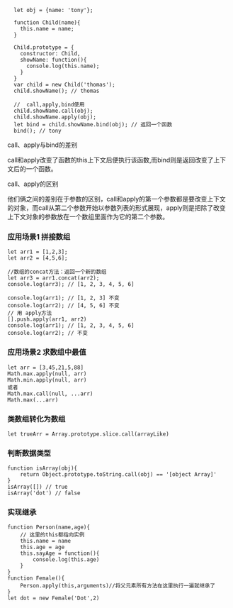 ```
  let obj = {name: 'tony'};
  
  function Child(name){
    this.name = name;
  }
  
  Child.prototype = {
    constructor: Child,
    showName: function(){
      console.log(this.name);
    }
  }
  var child = new Child('thomas');
  child.showName(); // thomas
  
  //  call,apply,bind使用
  child.showName.call(obj);
  child.showName.apply(obj);
  let bind = child.showName.bind(obj); // 返回一个函数
  bind(); // tony
```
call、apply与bind的差别


call和apply改变了函数的this上下文后便执行该函数,而bind则是返回改变了上下文后的一个函数。


call、apply的区别


他们俩之间的差别在于参数的区别，call和apply的第一个参数都是要改变上下文的对象，而call从第二个参数开始以参数列表的形式展现，apply则是把除了改变上下文对象的参数放在一个数组里面作为它的第二个参数。

### 应用场景1 拼接数组
```
let arr1 = [1,2,3];
let arr2 = [4,5,6];

//数组的concat方法：返回一个新的数组
let arr3 = arr1.concat(arr2); 
console.log(arr3); // [1, 2, 3, 4, 5, 6]

console.log(arr1); // [1, 2, 3] 不变
console.log(arr2); // [4, 5, 6] 不变
// 用 apply方法
[].push.apply(arr1, arr2)
console.log(arr1); // [1, 2, 3, 4, 5, 6]
console.log(arr2); // 不变
```
### 应用场景2 求数组中最值
```
let arr = [3,45,21,5,88]
Math.max.apply(null, arr)
Math.min.apply(null, arr)
或者
Math.max.call(null, ...arr)
Math.max(...arr)
```

### 类数组转化为数组
```
let trueArr = Array.prototype.slice.call(arrayLike)
```
### 判断数据类型
```
function isArray(obj){
    return Object.prototype.toString.call(obj) == '[object Array]'
}
isArray([]) // true
isArray('dot') // false
```

### 实现继承

```
function Person(name,age){
    // 这里的this都指向实例
    this.name = name
    this.age = age
    this.sayAge = function(){
        console.log(this.age)
    }
}
function Female(){
    Person.apply(this,arguments)//将父元素所有方法在这里执行一遍就继承了
}
let dot = new Female('Dot',2)
```



